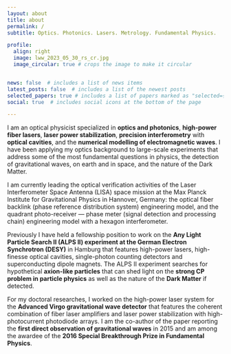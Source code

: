 ```yaml
---
layout: about
title: about
permalink: /
subtitle: Optics. Photonics. Lasers. Metrology. Fundamental Physics.

profile:
  align: right
  image: lww_2023_05_30_rs_cr.jpg
  image_circular: true # crops the image to make it circular


news: false  # includes a list of news items
latest_posts: false  # includes a list of the newest posts
selected_papers: true # includes a list of papers marked as "selected={true}"
social: true  # includes social icons at the bottom of the page

---
```


I am an optical physicist specialized in **optics and photonics**, **high-power fiber lasers**, **laser power stabilization**, **precision interferometry** with **optical cavities**, and the **numerical modelling of electromagnetic waves**. I have been applying my optics background to large-scale experiments that address some of the most fundamental questions in physics, the detection of gravitational waves, on earth and in space, and the nature of the Dark Matter.

I am currently leading the optical verification activities of the Laser Interferometer Space Antenna (LISA) space mission at the Max Planck Institute for Gravitational Physics in Hannover, Germany: the optical fiber backlink (phase reference distribution system) engineering model, and the quadrant photo-receiver — phase meter (signal detection and processing chain) engineering model with a hexagon interferometer.  

Previously I have held a fellowship position to work on the **Any Light Particle Search II (ALPS II) experiment at the German Electron Synchrotron (DESY)** in Hamburg that features high-power lasers, high-finesse optical cavities, single-photon counting detectors and superconducting dipole magnets. The ALPS II experiment searches for hypothetical **axion-like particles** that can shed light on the **strong CP problem in particle physics** as well as the nature of the **Dark Matter** if detected. 

For my doctoral researches, I worked on the high-power laser system for the **Advanced Virgo gravitational wave detector** that features the coherent combination of fiber laser amplifiers and laser power stabilization with high-photocurrent photodiode arrays. I am the co-author of the paper reporting the **first direct observation of gravitational waves** in 2015 and am among the awardee of the **2016 Special Breakthrough Prize in Fundamental Physics**.




